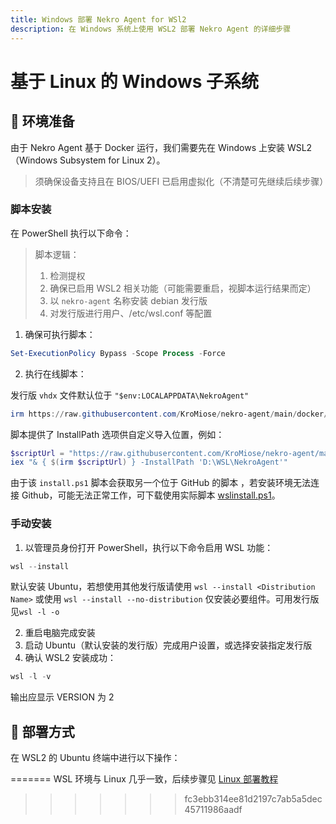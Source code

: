 ```yaml
---
title: Windows 部署 Nekro Agent for WSl2
description: 在 Windows 系统上使用 WSL2 部署 Nekro Agent 的详细步骤
---
```


# 基于 Linux 的 Windows 子系统
## 🌈 环境准备

由于 Nekro Agent 基于 Docker 运行，我们需要先在 Windows 上安装 WSL2（Windows Subsystem for Linux 2）。

> 须确保设备支持且在 BIOS/UEFI 已启用虚拟化（不清楚可先继续后续步骤）

### 脚本安装

在 PowerShell 执行以下命令：

  > 脚本逻辑：
  >
  > 1. 检测提权
  > 2. 确保已启用 WSL2 相关功能（可能需要重启，视脚本运行结果而定）
  > 3. 以 `nekro-agent` 名称安装 debian 发行版
  > 4. 对发行版进行用户、/etc/wsl.conf 等配置

  1. 确保可执行脚本：

  ```ps1
  Set-ExecutionPolicy Bypass -Scope Process -Force
  ```

  2. 执行在线脚本：

  发行版 `vhdx` 文件默认位于 `"$env:LOCALAPPDATA\NekroAgent"`

  ```powershell
  irm https://raw.githubusercontent.com/KroMiose/nekro-agent/main/docker/install.ps1 | iex
  ``` 

  脚本提供了 InstallPath 选项供自定义导入位置，例如：

  ```powershell
  $scriptUrl = "https://raw.githubusercontent.com/KroMiose/nekro-agent/main/docker/install.ps1"
  iex "& { $(irm $scriptUrl) } -InstallPath 'D:\WSL\NekroAgent'"
  ```

  由于该 `install.ps1` 脚本会获取另一个位于 GitHub 的脚本 ，若安装环境无法连接 Github，可能无法正常工作，可下载使用实际脚本 [wslinstall.ps1](https://raw.githubusercontent.com/KroMiose/nekro-agent/main/docker/wslinstall.ps1)。

### 手动安装

1. 以管理员身份打开 PowerShell，执行以下命令启用 WSL 功能：

```powershell
wsl --install
```

默认安装 Ubuntu，若想使用其他发行版请使用 `wsl --install <Distribution Name>` 或使用 `wsl --install --no-distribution` 仅安装必要组件。可用发行版见`wsl -l -o`

2. 重启电脑完成安装
3. 启动 Ubuntu（默认安装的发行版）完成用户设置，或选择安装指定发行版
4. 确认 WSL2 安装成功：

```powershell
wsl -l -v
```

输出应显示 VERSION 为 2

## 🚀 部署方式

在 WSL2 的 Ubuntu 终端中进行以下操作：

=======
WSL 环境与 Linux 几乎一致，后续步骤见 [Linux 部署教程](/docs/02_quick_start/deploy/linux#Linux-部署教程)
>>>>>>> fc3ebb314ee81d2197c7ab5a5dec45711986aadf
